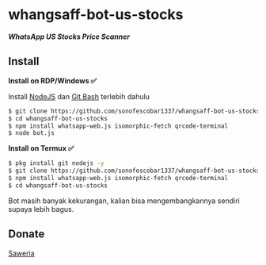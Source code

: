 # whangsaff-bot-us-stocks
***WhatsApp US Stocks Price Scanner***

## Install
**Install on RDP/Windows ✅**

Install [NodeJS](https://nodejs.org/en/download/)
 dan [Git Bash](https://git-scm.com/downloads) terlebih dahulu
```bash
$ git clone https://github.com/sonofescobar1337/whangsaff-bot-us-stocks
$ cd whangsaff-bot-us-stocks
$ npm install whatsapp-web.js isomorphic-fetch qrcode-terminal
$ node bot.js
```

**Install on Termux ✅**
```bash
$ pkg install git nodejs -y
$ git clone https://github.com/sonofescobar1337/whangsaff-bot-us-stocks
$ npm install whatsapp-web.js isomorphic-fetch qrcode-terminal
$ cd whangsaff-bot-us-stocks
```

Bot masih banyak kekurangan, kalian bisa mengembangkannya sendiri supaya lebih bagus.

## Donate
[Saweria](https://saweria.co/sonofescobar1337)
